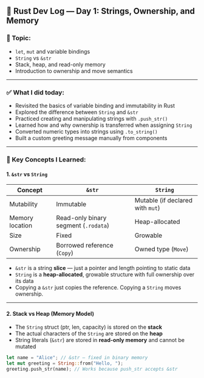 ## 🧠 Rust Dev Log — Day 1: Strings, Ownership, and Memory

### 📅 Topic:
- `let`, `mut` and variable bindings
- `String` vs `&str`
- Stack, heap, and read-only memory
- Introduction to ownership and move semantics

---

### ✅ What I did today:
- Revisited the basics of variable binding and immutability in Rust
- Explored the difference between `String` and `&str`
- Practiced creating and manipulating strings with `.push_str()`
- Learned how and why ownership is transferred when assigning `String`
- Converted numeric types into strings using `.to_string()`
- Built a custom greeting message manually from components

---

### 🔬 Key Concepts I Learned:

#### 1. `&str` vs `String`

| Concept          | `&str`                            | `String`                                |
|------------------|-----------------------------------|------------------------------------------|
| Mutability       | Immutable                         | Mutable (if declared with `mut`)         |
| Memory location  | Read-only binary segment (`.rodata`) | Heap-allocated                          |
| Size             | Fixed                             | Growable                                |
| Ownership        | Borrowed reference (`Copy`)       | Owned type (`Move`)                     |

- `&str` is a string **slice** — just a pointer and length pointing to static data
- `String` is a **heap-allocated**, growable structure with full ownership over its data
- Copying a `&str` just copies the reference. Copying a `String` moves ownership.

---

#### 2. Stack vs Heap (Memory Model)
- The `String` struct (ptr, len, capacity) is stored on the **stack**
- The actual characters of the `String` are stored on the **heap**
- String literals (`&str`) are stored in **read-only memory** and cannot be mutated

```rust
let name = "Alice"; // &str — fixed in binary memory
let mut greeting = String::from("Hello, ");
greeting.push_str(name); // Works because push_str accepts &str

